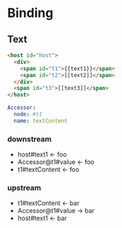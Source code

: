 # Binding

## Text

```html
<host id="host">
  <div>
    <span id="t1">{{text1}}</span>
    <span id="t2">[[text2]]</span>
  </div>
  <span id="t3">[[text3]]</span>
</host>
```

```yml
Accessor:
  node: #t1
  name: textContent
```

### downstream

- host#text1 <- foo
- Accessor@t1#value <- foo
- t1#textContent <- foo

### upstream

- t1#textContent <- bar
- Accessor@t1#value -> bar
- host#text1 <- bar
